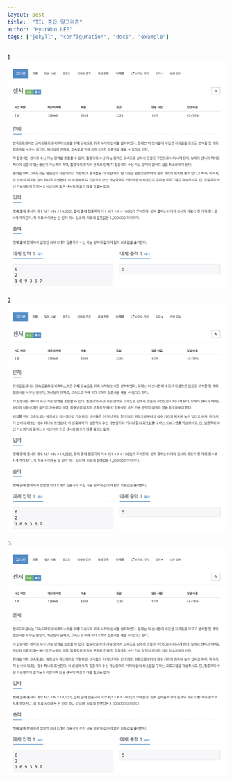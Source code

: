 ```yaml
---
layout: post
title:  "TIL 중급 알고리즘"
author: "HyunWoo LEE"
tags: ["jekyll", "configuration", "docs", "example"]
---
```


1  
![](/images/boj2212sensor.png)  

2  
![](images/boj2212sensor.png)  

3  
![](https://github.com/hyunwlee-dev/TIL/blob/f2c3c2a182a1f524c56a7d97d82c7a8573534446/images/boj2212sensor.png)
